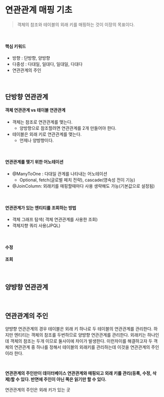 # 연관관계 매핑 기초

> 객체의 참조와 테이블의 외래 키를 매핑하는 것이 이장의 목표이다.

<br/>

#### 핵심 키워드

- 방향 : 단방향, 양방향
- 다중성 : 다대일, 일대다, 일대일, 다대다
- 연관관계의 주인

<br/>

## 단방향 연관관계

#### 객체 연관관계 vs 테이블 연관관계

- 객체는 참조로 연관관계를 맺는다.
  - 양방향으로 참조할려면 연관관계를 2개 만들어야 한다.
- 테이블은 외래 키로 연관관계를 맺는다.
  - 언제나 양뱡향이다.

<br/>

#### 연관관계를 맺기 위한 어노테이션

- @ManyToOne : 다대일 관계를 나타내는 어노테이션
  - Optional, fetch(글로벌 페치 전략), cascade(영속성 전이 기능)
- @JoinColumn: 외래키를 매핑할때마다 사용 생략해도 가능(기본값으로 설정됨)

<br/>

#### 연관관계가 있는 엔티티를 조회하는 방법

- 객체 그래프 탐색( 객체 연관관계를 사용한 조회)
- 객체지향 쿼리 사용(JPQL)

<br/>

#### 수정

#### 조회

<br/>

## 양뱡향 연관관계

<br/>

## 연관관계의 주인

양뱡향 연관관계의 경우 테이블은 외래 키 하나로 두 테이블의 연관관계를 관리한다. 하지만 엔티티는 객체의 참조를 두번하므로 양뱡향 연관관계를 관리한다. 외래키는 하나인데 객체의 참조는 두개 이므로 둘사이에 차이가 발생한다. 이런차이를 해결하고자 두 객체의 연관관계 중 하나를 정해서 테이블의 외래키를 관리하는데 이것을 연관관계의 주인이라 한다.

<br/>

**연관관계의 주인만이 데이터베이스 연관관계와 매핑되고 외래 키를 관리(등록, 수정, 삭제)할 수 있다. 반면에 주인이 아닌 쪽은 읽기만 할 수 있다.**



연관관계의 주인은 외래 키가 있는 곳